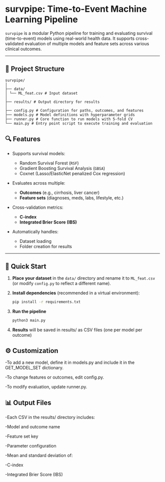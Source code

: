 # survpipe: Time-to-Event Machine Learning Pipeline

`survpipe` is a modular Python pipeline for training and evaluating survival (time-to-event) models using real-world health data. It supports cross-validated evaluation of multiple models and feature sets across various clinical outcomes.

---

## 📁 Project Structure

```
survpipe/
│
├── data/
│ └── ML_feat.csv # Input dataset
│
├── results/ # Output directory for results
│
├── config.py # Configuration for paths, outcomes, and features
├── models.py # Model definitions with hyperparameter grids
├── runner.py # Core function to run models with 5-fold CV
└── main.py # Entry point script to execute training and evaluation
```

## 🔍 Features

- Supports survival models:  
  - Random Survival Forest (`RSF`)  
  - Gradient Boosting Survival Analysis (`GBSA`)  
  - Coxnet (Lasso/ElasticNet penalized Cox regression)

- Evaluates across multiple:
  - **Outcomes** (e.g., cirrhosis, liver cancer)
  - **Feature sets** (diagnoses, meds, labs, lifestyle, etc.)

- Cross-validation metrics:
  - **C-index**
  - **Integrated Brier Score (IBS)**

- Automatically handles:
  - Dataset loading
  - Folder creation for results

---

## 🚀 Quick Start

1. **Place your dataset** in the `data/` directory and rename it to `ML_feat.csv` (or modify `config.py` to reflect a different name).

2. **Install dependencies** (recommended in a virtual environment):
   ```bash
   pip install -r requirements.txt
   
3. **Run the pipeline**
    ```bash
    python3 main.py
    
4. **Results** will be saved in results/ as CSV files (one per model per outcome)

## ⚙️ Customization
-To add a new model, define it in models.py and include it in the GET_MODEL_SET dictionary.

-To change features or outcomes, edit config.py.

-To modify evaluation, update runner.py.

## 📊 Output Files
-Each CSV in the results/ directory includes:

-Model and outcome name

-Feature set key

-Parameter configuration

-Mean and standard deviation of:

  -C-index

  -Integrated Brier Score (IBS)

